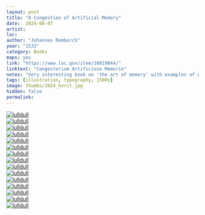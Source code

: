 ```yaml
---
layout: post
title: "A Congestion of Artificial Memory"
date:  2024-08-07
artist: 
loc: 
author: "Johannes Romberch"
year: "1533"
category: Books
maps: yes
link: "https://www.loc.gov/item/10019844/"
linktext: "Congestorium Artificiose Memorie"
notes: "Very interesting book on 'the art of memory' with examples of what has to be some of the first interpretative (or found) letterforms."
tags: [illustration, typography, 1500s]
image: thumbs/2024_horst.jpg
hidden: false
permalink:
---
```


<div class="post_image">
	<a href="{{ site.baseurl }}/images/posts/2024_horst/001.jpg" target="_blank">
	<img src="{{ site.baseurl }}/images/posts/2024_horst/001.jpg" alt="lulldull"></a>
</div>

<div class="post_image">
	<a href="{{ site.baseurl }}/images/posts/2024_horst/002.jpg" target="_blank">
	<img src="{{ site.baseurl }}/images/posts/2024_horst/002.jpg" alt="lulldull"></a>
</div>

<div class="post_image">
	<a href="{{ site.baseurl }}/images/posts/2024_horst/003.jpg" target="_blank">
	<img src="{{ site.baseurl }}/images/posts/2024_horst/003.jpg" alt="lulldull"></a>
</div>

<div class="post_image">
	<a href="{{ site.baseurl }}/images/posts/2024_horst/004.jpg" target="_blank">
	<img src="{{ site.baseurl }}/images/posts/2024_horst/004.jpg" alt="lulldull"></a>
</div>

<div class="post_image">
	<a href="{{ site.baseurl }}/images/posts/2024_horst/005.jpg" target="_blank">
	<img src="{{ site.baseurl }}/images/posts/2024_horst/005.jpg" alt="lulldull"></a>
</div>

<div class="post_image">
	<a href="{{ site.baseurl }}/images/posts/2024_horst/006.jpg" target="_blank">
	<img src="{{ site.baseurl }}/images/posts/2024_horst/006.jpg" alt="lulldull"></a>
</div>

<div class="post_image">
	<a href="{{ site.baseurl }}/images/posts/2024_horst/007.jpg" target="_blank">
	<img src="{{ site.baseurl }}/images/posts/2024_horst/007.jpg" alt="lulldull"></a>
</div>


<div class="post_image">
	<a href="{{ site.baseurl }}/images/posts/2024_horst/008.jpg" target="_blank">
	<img src="{{ site.baseurl }}/images/posts/2024_horst/008.jpg" alt="lulldull"></a>
</div>

<div class="post_image">
	<a href="{{ site.baseurl }}/images/posts/2024_horst/009.jpg" target="_blank">
	<img src="{{ site.baseurl }}/images/posts/2024_horst/009.jpg" alt="lulldull"></a>
</div>

<div class="post_image">
	<a href="{{ site.baseurl }}/images/posts/2024_horst/010.jpg" target="_blank">
	<img src="{{ site.baseurl }}/images/posts/2024_horst/010.jpg" alt="lulldull"></a>
</div>


<div class="post_image">
	<a href="{{ site.baseurl }}/images/posts/2024_horst/011.jpg" target="_blank">
	<img src="{{ site.baseurl }}/images/posts/2024_horst/011.jpg" alt="lulldull"></a>
</div>


<div class="post_image">
	<a href="{{ site.baseurl }}/images/posts/2024_horst/013.jpg" target="_blank">
	<img src="{{ site.baseurl }}/images/posts/2024_horst/013.jpg" alt="lulldull"></a>
</div>


<div class="post_image">
	<a href="{{ site.baseurl }}/images/posts/2024_horst/014.jpg" target="_blank">
	<img src="{{ site.baseurl }}/images/posts/2024_horst/014.jpg" alt="lulldull"></a>
</div>


<div class="post_image">
	<a href="{{ site.baseurl }}/images/posts/2024_horst/015.jpg" target="_blank">
	<img src="{{ site.baseurl }}/images/posts/2024_horst/015.jpg" alt="lulldull"></a>
</div>

<div class="post_image">
	<a href="{{ site.baseurl }}/images/posts/2024_horst/016.jpg" target="_blank">
	<img src="{{ site.baseurl }}/images/posts/2024_horst/016.jpg" alt="lulldull"></a>
</div>




